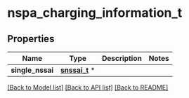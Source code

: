 # nspa_charging_information_t

## Properties
Name | Type | Description | Notes
------------ | ------------- | ------------- | -------------
**single_nssai** | [**snssai_t**](snssai.md) \* |  | 

[[Back to Model list]](../README.md#documentation-for-models) [[Back to API list]](../README.md#documentation-for-api-endpoints) [[Back to README]](../README.md)


